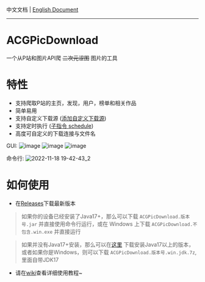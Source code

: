 中文文档 | [English Document](https://github.com/zxzxy/ACGPicDownload/blob/master/README.en.md)

--------------------

# ACGPicDownload

一个从P站和图片API爬 ~~二次元涩图~~ 图片的工具

# 特性

- 支持爬取P站的主页，发现，用户，榜单和相关作品
- 简单易用
- 支持自定义下载源 ([添加自定义下载源](https://github.com/zxzxy/ACGPicDownload/wiki/%E6%B7%BB%E5%8A%A0%E8%87%AA%E5%AE%9A%E4%B9%89%E4%B8%8B%E8%BD%BD%E6%BA%90))
- 支持定时执行 ([子指令 schedule](https://github.com/zxzxy/ACGPicDownload/wiki/%E4%BD%BF%E7%94%A8%E6%95%99%E7%A8%8B#%E5%AD%90%E6%8C%87%E4%BB%A4-schedule))
- 高度可自定义的下载连接与文件名

GUI:
![image](https://user-images.githubusercontent.com/73475219/206439234-27aae535-a61f-4a9d-bf63-3ec4622434b5.png)
![image](https://user-images.githubusercontent.com/73475219/206440352-2d1196fb-e022-4749-b2f7-1953aac023f3.png)
![image](https://user-images.githubusercontent.com/73475219/206438395-89e1eec5-f734-484f-94d9-2b82a6c63f69.png)

命令行:
![2022-11-18 19-42-43_2](https://user-images.githubusercontent.com/73475219/202701179-2b8439ac-0f0a-4f12-9fbc-9574a1620411.gif)

# 如何使用

- 在[Releases](https://github.com/zxzxy/ACGPicDownload/releases)下载最新版本

> 如果你的设备已经安装了Java17+，那么可以下载 `ACGPicDownload.版本号.jar` 并直接使用命令行运行，或在 Windows
> 上下载 `ACGPicDownload.不包含.win.exe` 并直接运行

> 如果并没有Java17+安装，那么可以在[这里](https://adoptium.net/zh-CN/temurin/archive)
> 下载安装Java17以上的版本，或者如果你是Windows，则可以下载 `ACGPicDownload.版本号.win.jdk.7z`, 里面自带JDK17

- 请在[wiki](https://github.com/zxzxy/ACGPicDownload/wiki)查看详细使用教程~
